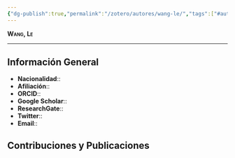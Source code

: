 ```yaml
---
{"dg-publish":true,"permalink":"/zotero/autores/wang-le/","tags":["#autor","#researcher"]}
---
```



<span style="font-variant:small-caps; font-weight: bold;"> Wang, Le </span>

---


## Información General

- **Nacionalidad**:: 
- **Afiliación**:: 
- **ORCID**:: 
- **Google Scholar**:: 
- **ResearchGate**:: 
- **Twitter**:: 
- **Email**::
  
## Contribuciones y Publicaciones







